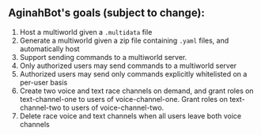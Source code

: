 ## AginahBot's goals (subject to change):
1. Host a multiworld given a `.multidata` file
2. Generate a multiworld given a zip file containing `.yaml` files, and automatically host
3. Support sending commands to a multiworld server.
4. Only authorized users may send commands to a multiworld server
5. Authorized users may send only commands explicitly whitelisted on a per-user basis
6. Create two voice and text race channels on demand, and grant roles on text-channel-one to users of
    voice-channel-one. Grant roles on text-channel-two to users of voice-channel-two.
7. Delete race voice and text channels when all users leave both voice channels
